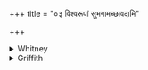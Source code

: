 +++
title = "०३ विश्वरूपां सुभगामच्छावदामि"

+++

<details><summary>Whitney</summary>

### Translation
3. I appeal to the all-formed, well-portioned, vivifying one; let it  
conduct the hurled missile of Rudra far away from our kine.

### Notes
The comm. understands, in **b**, *achā vadāmi*, and explains *jīvalām*  
as *jīvanaṁ lāti dadāti*.
</details>

<details><summary>Griffith</summary>

I welcome the auspicious Plant, life-giving, wearing every hue. Far from our cattle may it turn the deadly dart which Rudra casts.
</details>
